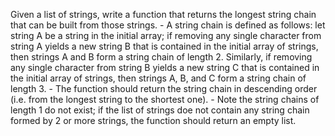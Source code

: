 Given a list of strings, write a function that returns the longest string chain that can be built from those strings. 
    - A string chain is defined as follows: let string A be a string in the initial array; if removing any single character from string A yields a new string B that is contained in the initial array of strings, then strings A and B form a string chain of length 2. Similarly, if removing any single character from string B yields a new string C that is contained in the initial array of strings, then strings A, B, and C form a string chain of length 3. 
    - The function should return the string chain in descending order (i.e. from the longest string to the shortest one). 
    - Note the string chains of length 1 do not exist; if the list of strings doe not contain any string chain formed by 2 or more strings, the function should return an empty list. 